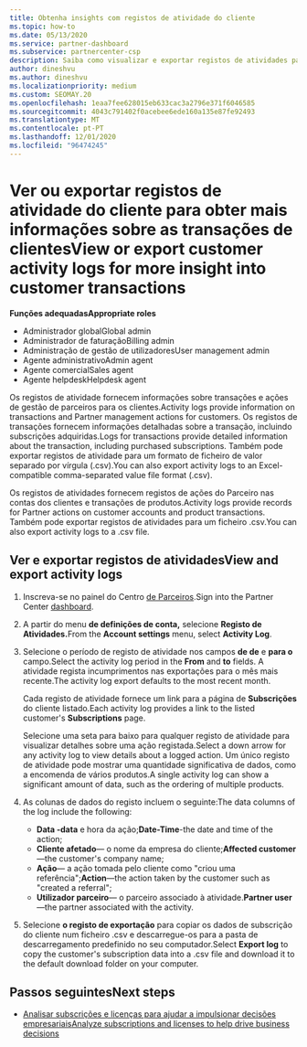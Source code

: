 ```yaml
---
title: Obtenha insights com registos de atividade do cliente
ms.topic: how-to
ms.date: 05/13/2020
ms.service: partner-dashboard
ms.subservice: partnercenter-csp
description: Saiba como visualizar e exportar registos de atividades para obter informações sobre transações de conta de clientes e outras atividades de gestão de parceiros relacionadas com o cliente.
author: dineshvu
ms.author: dineshvu
ms.localizationpriority: medium
ms.custom: SEOMAY.20
ms.openlocfilehash: 1eaa7fee628015eb633cac3a2796e371f6046585
ms.sourcegitcommit: 4043c791402f0acebee6ede160a135e87fe92493
ms.translationtype: MT
ms.contentlocale: pt-PT
ms.lasthandoff: 12/01/2020
ms.locfileid: "96474245"
---
```

# <a name="view-or-export-customer-activity-logs-for-more-insight-into-customer-transactions"></a><span data-ttu-id="2b80b-103">Ver ou exportar registos de atividade do cliente para obter mais informações sobre as transações de clientes</span><span class="sxs-lookup"><span data-stu-id="2b80b-103">View or export customer activity logs for more insight into customer transactions</span></span>

<span data-ttu-id="2b80b-104">**Funções adequadas**</span><span class="sxs-lookup"><span data-stu-id="2b80b-104">**Appropriate roles**</span></span>

- <span data-ttu-id="2b80b-105">Administrador global</span><span class="sxs-lookup"><span data-stu-id="2b80b-105">Global admin</span></span>
- <span data-ttu-id="2b80b-106">Administrador de faturação</span><span class="sxs-lookup"><span data-stu-id="2b80b-106">Billing admin</span></span>
- <span data-ttu-id="2b80b-107">Administração de gestão de utilizadores</span><span class="sxs-lookup"><span data-stu-id="2b80b-107">User management admin</span></span>
- <span data-ttu-id="2b80b-108">Agente administrativo</span><span class="sxs-lookup"><span data-stu-id="2b80b-108">Admin agent</span></span>
- <span data-ttu-id="2b80b-109">Agente comercial</span><span class="sxs-lookup"><span data-stu-id="2b80b-109">Sales agent</span></span>
- <span data-ttu-id="2b80b-110">Agente helpdesk</span><span class="sxs-lookup"><span data-stu-id="2b80b-110">Helpdesk agent</span></span>

<span data-ttu-id="2b80b-111">Os registos de atividade fornecem informações sobre transações e ações de gestão de parceiros para os clientes.</span><span class="sxs-lookup"><span data-stu-id="2b80b-111">Activity logs provide information on transactions and Partner management actions for customers.</span></span> <span data-ttu-id="2b80b-112">Os registos de transações fornecem informações detalhadas sobre a transação, incluindo subscrições adquiridas.</span><span class="sxs-lookup"><span data-stu-id="2b80b-112">Logs for transactions provide detailed information about the transaction, including purchased subscriptions.</span></span> <span data-ttu-id="2b80b-113">Também pode exportar registos de atividade para um formato de ficheiro de valor separado por vírgula (.csv).</span><span class="sxs-lookup"><span data-stu-id="2b80b-113">You can also export activity logs to an Excel-compatible comma-separated value file format (.csv).</span></span>

<span data-ttu-id="2b80b-114">Os registos de atividades fornecem registos de ações do Parceiro nas contas dos clientes e transações de produtos.</span><span class="sxs-lookup"><span data-stu-id="2b80b-114">Activity logs provide records for Partner actions on customer accounts and product transactions.</span></span> <span data-ttu-id="2b80b-115">Também pode exportar registos de atividades para um ficheiro .csv.</span><span class="sxs-lookup"><span data-stu-id="2b80b-115">You can also export activity logs to a .csv file.</span></span>

## <a name="view-and-export-activity-logs"></a><span data-ttu-id="2b80b-116">Ver e exportar registos de atividades</span><span class="sxs-lookup"><span data-stu-id="2b80b-116">View and export activity logs</span></span>

1. <span data-ttu-id="2b80b-117">Inscreva-se no painel do Centro [de Parceiros](https://partner.microsoft.com/dashboard).</span><span class="sxs-lookup"><span data-stu-id="2b80b-117">Sign into the Partner Center [dashboard](https://partner.microsoft.com/dashboard).</span></span>

2. <span data-ttu-id="2b80b-118">A partir do menu **de definições de conta,** selecione **Registo de Atividades.**</span><span class="sxs-lookup"><span data-stu-id="2b80b-118">From the **Account settings** menu, select **Activity Log**.</span></span>

3. <span data-ttu-id="2b80b-119">Selecione o período de registo de atividade nos campos **de de** e **para o** campo.</span><span class="sxs-lookup"><span data-stu-id="2b80b-119">Select the activity log period in the **From** and **to** fields.</span></span> <span data-ttu-id="2b80b-120">A atividade regista incumprimentos nas exportações para o mês mais recente.</span><span class="sxs-lookup"><span data-stu-id="2b80b-120">The activity log export defaults to the most recent month.</span></span>

   <span data-ttu-id="2b80b-121">Cada registo de atividade fornece um link para a página de **Subscrições** do cliente listado.</span><span class="sxs-lookup"><span data-stu-id="2b80b-121">Each activity log provides a link to the listed customer's **Subscriptions** page.</span></span>

   <span data-ttu-id="2b80b-122">Selecione uma seta para baixo para qualquer registo de atividade para visualizar detalhes sobre uma ação registada.</span><span class="sxs-lookup"><span data-stu-id="2b80b-122">Select a down arrow for any activity log to view details about a logged action.</span></span> <span data-ttu-id="2b80b-123">Um único registo de atividade pode mostrar uma quantidade significativa de dados, como a encomenda de vários produtos.</span><span class="sxs-lookup"><span data-stu-id="2b80b-123">A single activity log can show a significant amount of data, such as the ordering of multiple products.</span></span>

4. <span data-ttu-id="2b80b-124">As colunas de dados do registo incluem o seguinte:</span><span class="sxs-lookup"><span data-stu-id="2b80b-124">The data columns of the log include the following:</span></span>
   - <span data-ttu-id="2b80b-125">**Data -data** e hora da ação;</span><span class="sxs-lookup"><span data-stu-id="2b80b-125">**Date-Time**-the date and time of the action;</span></span>
   - <span data-ttu-id="2b80b-126">**Cliente afetado**— o nome da empresa do cliente;</span><span class="sxs-lookup"><span data-stu-id="2b80b-126">**Affected customer**—the customer's company name;</span></span>
   - <span data-ttu-id="2b80b-127">**Ação**— a ação tomada pelo cliente como "criou uma referência";</span><span class="sxs-lookup"><span data-stu-id="2b80b-127">**Action**—the action taken by the customer such as "created a referral";</span></span>
   - <span data-ttu-id="2b80b-128">**Utilizador parceiro**— o parceiro associado à atividade.</span><span class="sxs-lookup"><span data-stu-id="2b80b-128">**Partner user**—the partner associated with the activity.</span></span>

5. <span data-ttu-id="2b80b-129">Selecione **o registo de exportação** para copiar os dados de subscrição do cliente num ficheiro .csv e descarregue-os para a pasta de descarregamento predefinido no seu computador.</span><span class="sxs-lookup"><span data-stu-id="2b80b-129">Select **Export log** to copy the customer's subscription data into a .csv file and download it to the default download folder on your computer.</span></span>

## <a name="next-steps"></a><span data-ttu-id="2b80b-130">Passos seguintes</span><span class="sxs-lookup"><span data-stu-id="2b80b-130">Next steps</span></span>

- [<span data-ttu-id="2b80b-131">Analisar subscrições e licenças para ajudar a impulsionar decisões empresariais</span><span class="sxs-lookup"><span data-stu-id="2b80b-131">Analyze subscriptions and licenses to help drive business decisions</span></span>](analyze-subscriptions-licenses.md)
